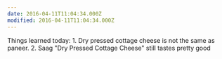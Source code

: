 ```yaml
---
date: 2016-04-11T11:04:34.000Z
modified: 2016-04-11T11:04:34.000Z
---
```


  Things learned today: 1. Dry pressed cottage cheese is not the same as paneer. 2. Saag "Dry Pressed Cottage Cheese" still tastes pretty good
